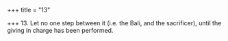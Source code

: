 +++
title = "13"

+++
13. Let no one step between it (i.e. the Bali, and the sacrificer), until the giving in charge has been performed.
